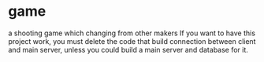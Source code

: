 # game
 a shooting game which changing from other makers
 If you want to have this project work, you must delete the code that build connection between client and main server, unless you could build a main server and database for it.
